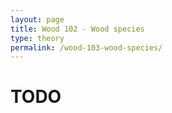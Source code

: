 ```yaml
---
layout: page
title: Wood 102 - Wood species
type: theory
permalink: /wood-103-wood-species/
---
```

# TODO